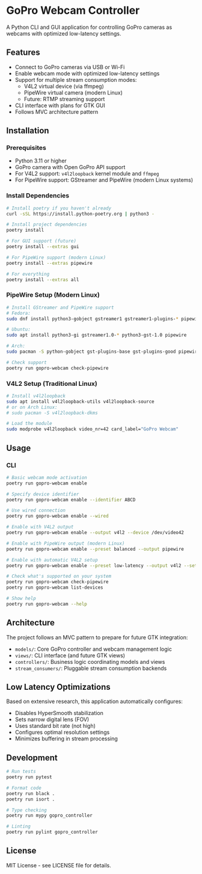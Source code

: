 # GoPro Webcam Controller

A Python CLI and GUI application for controlling GoPro cameras as webcams with optimized low-latency settings.

## Features

- Connect to GoPro cameras via USB or Wi-Fi
- Enable webcam mode with optimized low-latency settings
- Support for multiple stream consumption modes:
  - V4L2 virtual device (via ffmpeg)
  - PipeWire virtual camera (modern Linux)
  - Future: RTMP streaming support
- CLI interface with plans for GTK GUI
- Follows MVC architecture pattern

## Installation

### Prerequisites

- Python 3.11 or higher
- GoPro camera with Open GoPro API support
- For V4L2 support: `v4l2loopback` kernel module and `ffmpeg`
- For PipeWire support: GStreamer and PipeWire (modern Linux systems)

### Install Dependencies

```bash
# Install poetry if you haven't already
curl -sSL https://install.python-poetry.org | python3 -

# Install project dependencies
poetry install

# For GUI support (future)
poetry install --extras gui

# For PipeWire support (modern Linux)
poetry install --extras pipewire

# For everything
poetry install --extras all
```

### PipeWire Setup (Modern Linux)

```bash
# Install GStreamer and PipeWire support
# Fedora:
sudo dnf install python3-gobject gstreamer1 gstreamer1-plugins-* pipewire

# Ubuntu:
sudo apt install python3-gi gstreamer1.0-* python3-gst-1.0 pipewire

# Arch:
sudo pacman -S python-gobject gst-plugins-base gst-plugins-good pipewire

# Check support
poetry run gopro-webcam check-pipewire
```

### V4L2 Setup (Traditional Linux)

```bash
# Install v4l2loopback
sudo apt install v4l2loopback-utils v4l2loopback-source
# or on Arch Linux:
# sudo pacman -S v4l2loopback-dkms

# Load the module
sudo modprobe v4l2loopback video_nr=42 card_label="GoPro Webcam"
```

## Usage

### CLI

```bash
# Basic webcam mode activation
poetry run gopro-webcam enable

# Specify device identifier
poetry run gopro-webcam enable --identifier ABCD

# Use wired connection
poetry run gopro-webcam enable --wired

# Enable with V4L2 output
poetry run gopro-webcam enable --output v4l2 --device /dev/video42

# Enable with PipeWire output (modern Linux)
poetry run gopro-webcam enable --preset balanced --output pipewire

# Enable with automatic V4L2 setup
poetry run gopro-webcam enable --preset low-latency --output v4l2 --setup-v4l2

# Check what's supported on your system
poetry run gopro-webcam check-pipewire
poetry run gopro-webcam list-devices

# Show help
poetry run gopro-webcam --help
```

## Architecture

The project follows an MVC pattern to prepare for future GTK integration:

- `models/`: Core GoPro controller and webcam management logic
- `views/`: CLI interface (and future GTK views)
- `controllers/`: Business logic coordinating models and views
- `stream_consumers/`: Pluggable stream consumption backends

## Low Latency Optimizations

Based on extensive research, this application automatically configures:

- Disables HyperSmooth stabilization
- Sets narrow digital lens (FOV)
- Uses standard bit rate (not high)
- Configures optimal resolution settings
- Minimizes buffering in stream processing

## Development

```bash
# Run tests
poetry run pytest

# Format code
poetry run black .
poetry run isort .

# Type checking
poetry run mypy gopro_controller

# Linting
poetry run pylint gopro_controller
```

## License

MIT License - see LICENSE file for details.
